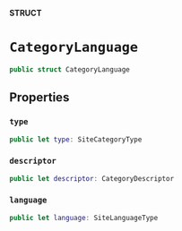**STRUCT**

# `CategoryLanguage`

```swift
public struct CategoryLanguage
```

## Properties
### `type`

```swift
public let type: SiteCategoryType
```

### `descriptor`

```swift
public let descriptor: CategoryDescriptor
```

### `language`

```swift
public let language: SiteLanguageType
```
